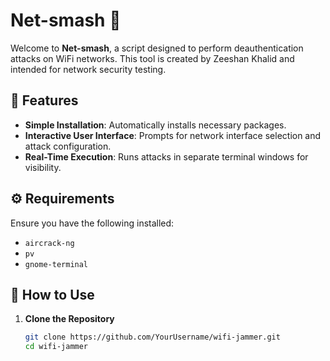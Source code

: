 # Net-smash 🚀

Welcome to **Net-smash**, a script designed to perform deauthentication attacks on WiFi networks. This tool is created by Zeeshan Khalid and intended for network security testing.

## 📜 Features

- **Simple Installation**: Automatically installs necessary packages.
- **Interactive User Interface**: Prompts for network interface selection and attack configuration.
- **Real-Time Execution**: Runs attacks in separate terminal windows for visibility.

## ⚙️ Requirements

Ensure you have the following installed:

- `aircrack-ng`
- `pv`
- `gnome-terminal`



## 🚀 How to Use

1. **Clone the Repository**

   ```bash
   git clone https://github.com/YourUsername/wifi-jammer.git
   cd wifi-jammer
